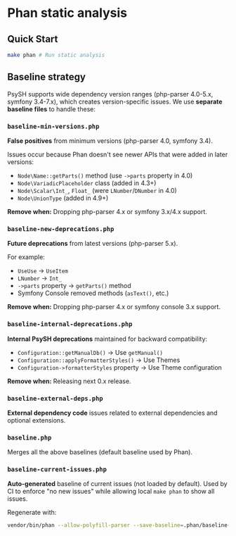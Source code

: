 # Phan static analysis

## Quick Start

```bash
make phan # Run static analysis
```

## Baseline strategy

PsySH supports wide dependency version ranges (php-parser 4.0-5.x, symfony 3.4-7.x), which creates version-specific issues. We use **separate baseline files** to handle these:

### `baseline-min-versions.php`

**False positives** from minimum versions (php-parser 4.0, symfony 3.4).

Issues occur because Phan doesn't see newer APIs that were added in later versions:

- `Node\Name::getParts()` method (use `->parts` property in 4.0)
- `Node\VariadicPlaceholder` class (added in 4.3+)
- `Node\Scalar\Int_`, `Float_` (were `LNumber`/`DNumber` in 4.0)
- `Node\UnionType` (added in 4.9+)

**Remove when:** Dropping php-parser 4.x or symfony 3.x/4.x support.

### `baseline-new-deprecations.php`

**Future deprecations** from latest versions (php-parser 5.x).

For example:

- `UseUse` → `UseItem`
- `LNumber` → `Int_`
- `->parts` property → `getParts()` method
- Symfony Console removed methods (`asText()`, etc.)

**Remove when:** Dropping php-parser 4.x or symfony console 3.x support.

### `baseline-internal-deprecations.php`

**Internal PsySH deprecations** maintained for backward compatibility:

- `Configuration::getManualDb()` → Use `getManual()`
- `Configuration::applyFormatterStyles()` → Use Themes
- `Configuration->formatterStyles` property → Use Theme configuration

**Remove when:** Releasing next 0.x release.

### `baseline-external-deps.php`

**External dependency code** issues related to external dependencies and optional extensions.

### `baseline.php`

Merges all the above baselines (default baseline used by Phan).

### `baseline-current-issues.php`

**Auto-generated** baseline of current issues (not loaded by default). Used by CI to enforce "no new issues" while allowing local `make phan` to show all issues.

Regenerate with:
```bash
vendor/bin/phan --allow-polyfill-parser --save-baseline=.phan/baseline-current-issues.php
```
